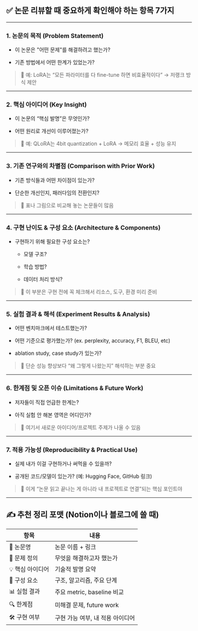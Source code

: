 ## ✅ 논문 리뷰할 때 중요하게 확인해야 하는 항목 7가지

---

### 1. **논문의 목적 (Problem Statement)**

- 이 논문은 "어떤 문제"를 해결하려고 했는가?
    
- 기존 방법에서 어떤 한계가 있었는가?
    

> 📌 예: LoRA는 “모든 파라미터를 다 fine-tune 하면 비효율적이다” → 저랭크 방식 제안

---

### 2. **핵심 아이디어 (Key Insight)**

- 이 논문의 “핵심 발명”은 무엇인가?
    
- 어떤 원리로 개선이 이루어졌는가?
    

> 📌 예: QLoRA는 4bit quantization + LoRA → 메모리 효율 + 성능 유지

---

### 3. **기존 연구와의 차별점 (Comparison with Prior Work)**

- 기존 방식들과 어떤 차이점이 있는가?
    
- 단순한 개선인지, 패러다임의 전환인지?
    

> 📌 표나 그림으로 비교해 놓는 논문들이 많음

---

### 4. **구현 난이도 & 구성 요소 (Architecture & Components)**

- 구현하기 위해 필요한 구성 요소는?
    
    - 모델 구조?
        
    - 학습 방법?
        
    - 데이터 처리 방식?
        

> 📌 이 부분은 구현 전에 꼭 체크해서 리소스, 도구, 환경 미리 준비

---

### 5. **실험 결과 & 해석 (Experiment Results & Analysis)**

- 어떤 벤치마크에서 테스트했는가?
    
- 어떤 기준으로 평가했는가? (ex. perplexity, accuracy, F1, BLEU, etc)
    
- ablation study, case study가 있는가?
    

> 📌 단순 성능 향상보다 “왜 그렇게 나왔는지” 해석하는 부분 중요

---

### 6. **한계점 및 오픈 이슈 (Limitations & Future Work)**

- 저자들이 직접 언급한 한계는?
    
- 아직 실험 안 해본 영역은 어디인가?
    

> 📌 여기서 새로운 아이디어/프로젝트 주제가 나올 수 있음

---

### 7. **적용 가능성 (Reproducibility & Practical Use)**

- 실제 내가 이걸 구현하거나 써먹을 수 있을까?
    
- 공개된 코드/모델이 있는가? (예: Hugging Face, GitHub 링크)
    

> 📌 이게 “논문 읽고 끝나는 게 아니라 내 프로젝트로 연결”되는 핵심 포인트야

---

## ✍️ 추천 정리 포맷 (Notion이나 블로그에 쓸 때)

|항목|내용|
|---|---|
|📌 논문명|논문 이름 + 링크|
|🎯 문제 정의|무엇을 해결하고자 했는가|
|💡 핵심 아이디어|기술적 발명 요약|
|🧱 구성 요소|구조, 알고리즘, 주요 단계|
|📊 실험 결과|주요 metric, baseline 비교|
|🔍 한계점|미해결 문제, future work|
|🛠️ 구현 여부|구현 가능 여부, 내 적용 아이디어|
